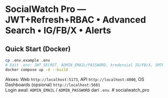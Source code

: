 
# SocialWatch Pro — JWT+Refresh+RBAC • Advanced Search • IG/FB/X • Alerts

## Quick Start (Docker)
```bash
cp .env.example .env
# Edit .env: JWT_SECRET, ADMIN_EMAIL/PASSWORD, kredensial IG/FB/X, SMTP/Slack jika pakai alerts
docker compose up -d --build
```
Akses: Web `http://localhost:5173`, API `http://localhost:4000`, OS Dashboards (opsional) `http://localhost:5601`  
Login awal: `ADMIN_EMAIL` / `ADMIN_PASSWORD` dari `.env`.
#   s o c i a l w a t c h _ p r o  
 